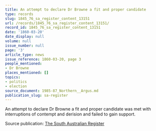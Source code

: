 ```yaml
---
title: An attempt to declare Dr Browne a fit and proper candidate
type: records
slug: 1845_76_sa_register_content_13151
url: /records/1845_76_sa_register_content_13151/
record_id: 1845_76_sa_register_content_13151
date: '1860-03-20'
date_display: null
volume: null
issue_number: null
page: '3'
article_type: news
issue_reference: 1860-03-20, page 3
people_mentioned:
- Dr Browne
places_mentioned: []
topics:
- politics
- election
source_document: 1985-87_Northern__Argus.md
publication_slug: sa-register
---
```


An attempt to declare Dr Browne a fit and proper candidate was met with interruptions of contempt and derision and failed to gain support.

Source publication: [The South Australian Register](/publications/sa-register/)
